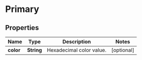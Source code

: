 

# Primary

## Properties

Name | Type | Description | Notes
------------ | ------------- | ------------- | -------------
**color** | **String** | Hexadecimal color value. |  [optional]



